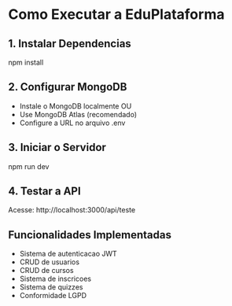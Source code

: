 # Como Executar a EduPlataforma  
  
## 1. Instalar Dependencias  
npm install  
  
## 2. Configurar MongoDB  
- Instale o MongoDB localmente OU  
- Use MongoDB Atlas (recomendado)  
- Configure a URL no arquivo .env  
  
## 3. Iniciar o Servidor  
npm run dev  
  
## 4. Testar a API  
Acesse: http://localhost:3000/api/teste  
  
## Funcionalidades Implementadas  
- Sistema de autenticacao JWT  
- CRUD de usuarios  
- CRUD de cursos  
- Sistema de inscricoes  
- Sistema de quizzes  
- Conformidade LGPD 
